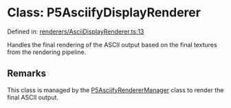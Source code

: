 # Class: P5AsciifyDisplayRenderer

Defined in: [renderers/AsciiDisplayRenderer.ts:13](https://github.com/humanbydefinition/p5.asciify/blob/34e0fc36d6f63973409db8a72db77ba9da8630d9/src/lib/renderers/AsciiDisplayRenderer.ts#L13)

Handles the final rendering of the ASCII output based on the final textures from the rendering pipeline.

## Remarks

This class is managed by the [P5AsciifyRendererManager](P5AsciifyRendererManager.md) class to render the final ASCII output.
